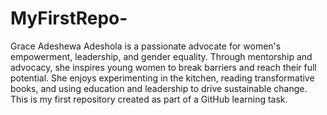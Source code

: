 # MyFirstRepo-
Grace Adeshewa Adeshola is a passionate advocate for women's empowerment, leadership, and gender equality. Through mentorship and advocacy, she inspires young women to break barriers and reach their full potential. She enjoys experimenting in the kitchen, reading transformative books, and using education and leadership to drive sustainable change. 
This is my first repository created as part of a GitHub learning task.
